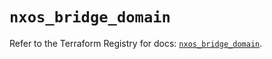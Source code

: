 # `nxos_bridge_domain`

Refer to the Terraform Registry for docs: [`nxos_bridge_domain`](https://registry.terraform.io/providers/ciscodevnet/nxos/0.5.10/docs/resources/bridge_domain).
